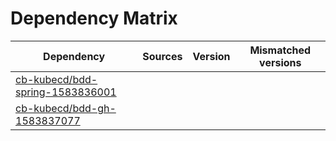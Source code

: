 # Dependency Matrix

Dependency | Sources | Version | Mismatched versions
---------- | ------- | ------- | -------------------
[cb-kubecd/bdd-spring-1583836001](https://github.com/cb-kubecd/bdd-spring-1583836001.git) |  | []() | 
[cb-kubecd/bdd-gh-1583837077](https://github.com/cb-kubecd/bdd-gh-1583837077.git) |  | []() | 
